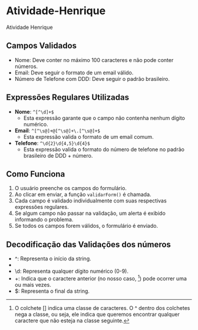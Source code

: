 # Atividade-Henrique
Atividade Henrique

## Campos Validados

- Nome: Deve conter no máximo 100 caracteres e não pode conter números.
- Email: Deve seguir o formato de um email válido.
- Número de Telefone com DDD: Deve seguir o padrão brasileiro.

## Expressões Regulares Utilizadas

- **Nome**: `^[^\d]+$`
    - Esta expressão garante que o campo não contenha nenhum dígito numérico.
- **Email**: `^[^\s@]+@[^\s@]+\.[^\s@]+$`
    - Esta expressão valida o formato de um email comum.
- **Telefone**: `^\d{2}\d{4,5}\d{4}$`
    - Esta expressão valida o formato do número de telefone no padrão brasileiro de DDD + número.

## Como Funciona

1. O usuário preenche os campos do formulário.
2. Ao clicar em enviar, a função `validarForm()` é chamada.
3. Cada campo é validado individualmente com suas respectivas expressões regulares.
4. Se algum campo não passar na validação, um alerta é exibido informando o problema.
5. Se todos os campos forem válidos, o formulário é enviado.

## Decodificação das Validações dos números
- ^: Representa o início da string.
- [^\d]: O colchete [] indica uma classe de caracteres. O ^ dentro dos colchetes nega a classe, ou seja, ele indica que queremos encontrar qualquer caractere que não esteja na classe seguinte.
- \d: Representa qualquer dígito numérico (0-9).
- +: Indica que o caractere anterior (no nosso caso, [^\d]) pode ocorrer uma ou mais vezes.
- $: Representa o final da string.
